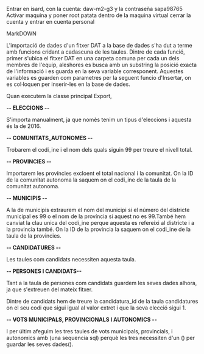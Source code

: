 Entrar en isard, con la cuenta: daw-m2-g3 y la contraseña sapa98765
Activar maquina y poner root patata dentro de la maquina virtual
cerrar la cuenta y entrar en cuenta personal


MarkDOWN

L'importació de dades d'un fitxer DAT a la base de dades s'ha dut a terme amb funcions cridant a cadascuna de les taules.
Dintre de cada funció, primer s'ubica el fitxer DAT en una carpeta comuna per cada un dels membres de l'equip, aleshores es busca amb un substring la posició exacta de l'informació i es guarda en la seva variable corresponent.
Aquestes variables es guarden com parametres per la seguent funcio d'Insertar, on es col·loquen per inserir-les en la base de dades.

Quan executem la classe principal Export, 

 **-- ELECCIONS --**

S'importa manualment, ja que nomès tenim un tipus d'eleccions i aquesta és la de 2016.

**-- COMUNITATS_AUTONOMES --**

Trobarem el codi_ine i el nom dels quals siguin 99 per treure el nivell total.

**-- PROVINCIES --**

Importarem les províncies excloent el total nacional i la comunitat. On la ID de la comunitat autonoma 
la saquem on el codi_ine de la taula de la comunitat autonoma.

**-- MUNICIPIS --**

A la de municipis extraurem el nom del municipi si el número del districte municipal es 99 o el nom de la província si aquest no es 99.També hem canviat la clau unica del codi_ine perque 
aquesta es refereixi al districte i a la provincia també.
On la ID de la provincia la saquem on el codi_ine de la taula de la provincies.

**-- CANDIDATURES --**

Les taules com candidats necessiten aquesta taula.

**-- PERSONES I CANDIDATS--**

Tant a la taula de persones com candidats guardem les seves dades alhora, ja que s'extreuen del mateix fitxer.

Dintre de candidats hem de treure la candidatura_id de la taula candidatures on el seu codi que sigui igual al valor
extret i que la seva elecció sigui 1.


**-- VOTS MUNICIPALS, PROVINCIONALS I AUTONOMICS --**

I per últim afeguim les tres taules de vots municipals, provincials, i autonomics amb (una sequencia sql) perquè les tres 
necessiten d'un () per guardar les seves dades().

